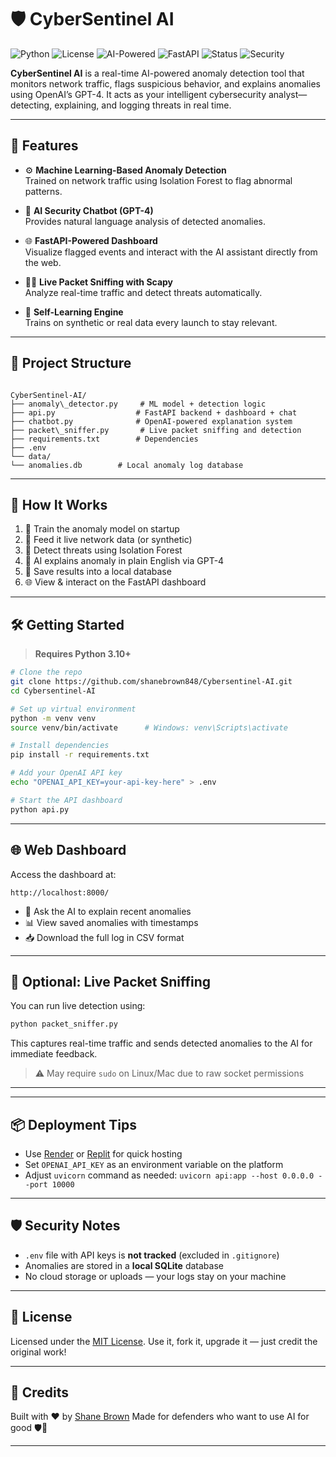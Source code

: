 # 🛡️ CyberSentinel AI

![Python](https://img.shields.io/badge/Python-3.10%2B-blue?logo=python)
![License](https://img.shields.io/badge/License-MIT-green)
![AI-Powered](https://img.shields.io/badge/AI-OpenAI_GPT4-ff69b4?logo=openai)
![FastAPI](https://img.shields.io/badge/API-FastAPI-009688?logo=fastapi)
![Status](https://img.shields.io/badge/Stage-Prototype-orange)
![Security](https://img.shields.io/badge/Monitoring-Anomaly%20Detection-red?logo=sklearn)

**CyberSentinel AI** is a real-time AI-powered anomaly detection tool that monitors network traffic, flags suspicious behavior, and explains anomalies using OpenAI’s GPT-4. It acts as your intelligent cybersecurity analyst—detecting, explaining, and logging threats in real time.

---

## 🚀 Features

- ⚙️ **Machine Learning-Based Anomaly Detection**  
  Trained on network traffic using Isolation Forest to flag abnormal patterns.

- 🤖 **AI Security Chatbot (GPT-4)**  
  Provides natural language analysis of detected anomalies.

- 🌐 **FastAPI-Powered Dashboard**  
  Visualize flagged events and interact with the AI assistant directly from the web.

- 🕵️‍♂️ **Live Packet Sniffing with Scapy**  
  Analyze real-time traffic and detect threats automatically.

- 🧠 **Self-Learning Engine**  
  Trains on synthetic or real data every launch to stay relevant.

---

## 📁 Project Structure

```

CyberSentinel-AI/
├── anomaly\_detector.py     # ML model + detection logic
├── api.py                  # FastAPI backend + dashboard + chat
├── chatbot.py              # OpenAI-powered explanation system
├── packet\_sniffer.py       # Live packet sniffing and detection
├── requirements.txt        # Dependencies
├── .env                    
└── data/
└── anomalies.db        # Local anomaly log database

````

---

## 🧪 How It Works

1. 🚦 Train the anomaly model on startup
2. 📡 Feed it live network data (or synthetic)
3. 🧠 Detect threats using Isolation Forest
4. 🤖 AI explains anomaly in plain English via GPT-4
5. 💾 Save results into a local database
6. 🌐 View & interact on the FastAPI dashboard

---

## 🛠️ Getting Started

> **Requires Python 3.10+**

```bash
# Clone the repo
git clone https://github.com/shanebrown848/Cybersentinel-AI.git
cd Cybersentinel-AI

# Set up virtual environment
python -m venv venv
source venv/bin/activate      # Windows: venv\Scripts\activate

# Install dependencies
pip install -r requirements.txt

# Add your OpenAI API key
echo "OPENAI_API_KEY=your-api-key-here" > .env

# Start the API dashboard
python api.py
````

---

## 🌐 Web Dashboard

Access the dashboard at:

```
http://localhost:8000/
```

* 🧠 Ask the AI to explain recent anomalies
* 📊 View saved anomalies with timestamps
* 📥 Download the full log in CSV format

---

## 🔄 Optional: Live Packet Sniffing

You can run live detection using:

```bash
python packet_sniffer.py
```

This captures real-time traffic and sends detected anomalies to the AI for immediate feedback.

> ⚠️ May require `sudo` on Linux/Mac due to raw socket permissions

---



---

## 📦 Deployment Tips

* Use [Render](https://render.com) or [Replit](https://replit.com) for quick hosting
* Set `OPENAI_API_KEY` as an environment variable on the platform
* Adjust `uvicorn` command as needed:
  `uvicorn api:app --host 0.0.0.0 --port 10000`

---

## 🛡️ Security Notes

* `.env` file with API keys is **not tracked** (excluded in `.gitignore`)
* Anomalies are stored in a **local SQLite** database
* No cloud storage or uploads — your logs stay on your machine

---

## 📜 License

Licensed under the [MIT License](LICENSE).
Use it, fork it, upgrade it — just credit the original work!

---

## 🙌 Credits

Built with ❤️ by [Shane Brown](https://github.com/shanebrown848)
Made for defenders who want to use AI for good 🛡️🤖

---

```


